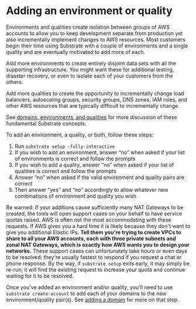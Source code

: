 # Adding an environment or quality

Environments and qualities create isolation between groups of AWS accounts to allow you to keep development separate from production yet also incrementally implement changes to AWS resources. Most customers begin their time using Substrate with a couple of environments and a single quality and are eventually motivated to add more of each.

Add more environments to create entirely disjoint data sets with all the supporting infrastructure. You might want these for additional testing, disaster recovery, or even to isolate each of your customers from the others.

Add more qualities to create the opportunity to incrementally change load balancers, autoscaling groups, security groups, DNS zones, IAM roles, and other AWS resources that are typically difficult to incrementally change.

See [domains, environments, and qualities](../ref/domains-environments-qualities.md) for more discussion of these fundamental Substrate concepts.

To add an environment, a quality, or both, follow these steps:

1. Run `substrate setup -fully-interactive`
2. If you wish to add an environment, answer “no” when asked if your list of environments is correct and follow the prompts
3. If you wish to add a quality, answer “no” when asked if your list of qualities is correct and follow the prompts
4. Answer “no” when asked if the valid environment and quality pairs are correct
5. Then answer “yes” and “no” accordingly to allow whatever new combinations of environment and quality you wish

Be warned: If your additions cause sufficiently many NAT Gateways to be created, the tools will open support cases on your behalf to have service quotas raised. AWS is often not the most accommodating with these requests. If AWS gives you a hard time it is likely because they don't want to give you additional Elastic IPs. **Tell them you're trying to create VPCs to share to all your AWS accounts, each with three private subnets and zonal NAT Gateways, which is exactly how AWS wants you to design your networks.** These support cases can unfortunately take hours or even days to be resolved; they're usually fastest to respond if you request a chat or phone response. By the way, if `substrate setup` exits early, it may simply be re-run; it will find the existing request to increase your quota and continue waiting for it to be resolved.

Once you've added an environment and/or quality, you'll need to use `substrate create-account` to add each of your domains to the new environment/quality pair(s). See [adding a domain](adding-a-domain.md) for more on that step.
